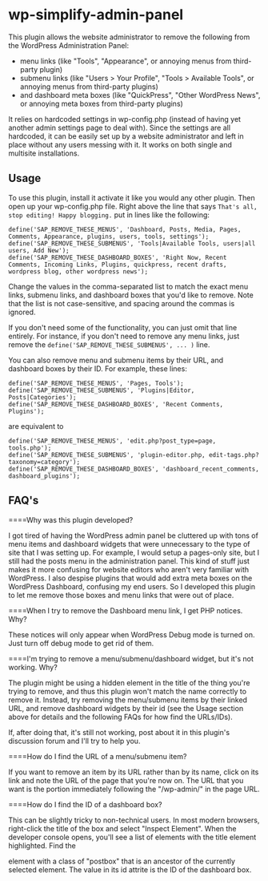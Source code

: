 wp-simplify-admin-panel
========================

This plugin allows the website administrator to remove the following from the WordPress Administration Panel:

* menu links (like "Tools", "Appearance", or annoying menus from third-party plugin)
* submenu links (like "Users > Your Profile", "Tools > Available Tools", or annoying menus from third-party plugins)
* and dashboard meta boxes (like "QuickPress", "Other WordPress News", or annoying meta boxes from third-party plugins)

It relies on hardcoded settings in wp-config.php (instead of having yet another admin settings page to deal with). Since the settings are all hardcoded, it can be easily set up by a website administrator and left in place without any users messing with it. It works on both single and multisite installations.

Usage
-----

To use this plugin, install it activate it like you would any other plugin. Then open up your wp-config.php file. Right above the line that says `That's all, stop editing! Happy blogging.` put in lines like the following:

	define('SAP_REMOVE_THESE_MENUS', 'Dashboard, Posts, Media, Pages, Comments, Appearance, plugins, users, tools, settings');
	define('SAP_REMOVE_THESE_SUBMENUS', 'Tools|Available Tools, users|all users, Add New');
	define('SAP_REMOVE_THESE_DASHBOARD_BOXES', 'Right Now, Recent Comments, Incoming Links, Plugins, quickpress, recent drafts, wordpress blog, other wordpress news');

Change the values in the comma-separated list to match the exact menu links, submenu links, and dashboard boxes that you'd like to remove. Note that the list is not case-sensitive, and spacing around the commas is ignored.

If you don't need some of the functionality, you can just omit that line entirely. For instance, if you don't need to remove any menu links, just remove the `define('SAP_REMOVE_THESE_SUBMENUS', ... )` line.

You can also remove menu and submenu items by their URL, and dashboard boxes by their ID. For example, these lines:

	define('SAP_REMOVE_THESE_MENUS', 'Pages, Tools');
	define('SAP_REMOVE_THESE_SUBMENUS', 'Plugins|Editor, Posts|Categories');
	define('SAP_REMOVE_THESE_DASHBOARD_BOXES', 'Recent Comments, Plugins');

are equivalent to

	define('SAP_REMOVE_THESE_MENUS', 'edit.php?post_type=page, tools.php');
	define('SAP_REMOVE_THESE_SUBMENUS', 'plugin-editor.php, edit-tags.php?taxonomy=category');
	define('SAP_REMOVE_THESE_DASHBOARD_BOXES', 'dashboard_recent_comments, dashboard_plugins');


FAQ's
-----

====Why was this plugin developed?

I got tired of having the WordPress admin panel be cluttered up with tons of menu items and dashboard widgets that were unnecessary to the type of site that I was setting up. For example, I would setup a pages-only site, but I still had the posts menu in the administration panel. This kind of stuff just makes it more confusing for website editors who aren't very familiar with WordPress. I also despise plugins that would add extra meta boxes on the WordPress Dashboard, confusing my end users. So I developed this plugin to let me remove those boxes and menu links that were out of place.

====When I try to remove the Dashboard menu link, I get PHP notices. Why?

These notices will only appear when WordPress Debug mode is turned on. Just turn off debug mode to get rid of them.

====I'm trying to remove a menu/submenu/dashboard widget, but it's not working. Why?

The plugin might be using a hidden element in the title of the thing you're trying to remove, and thus this plugin won't match the name correctly to remove it. Instead, try removing the menu/submenu items by their linked URL, and remove dashboard widgets by their id (see the Usage section above for details and the following FAQs for how find the URLs/IDs).

If, after doing that, it's still not working, post about it in this plugin's discussion forum and I'll try to help you.

====How do I find the URL of a menu/submenu item?

If you want to remove an item by its URL rather than by its name, click on its link and note the URL of the page that you're now on. The URL that you want is the portion immediately following the "/wp-admin/" in the page URL.

====How do I find the ID of a dashboard box?

This can be slightly tricky to non-technical users. In most modern browsers, right-click the title of the box and select "Inspect Element". When the developer console opens, you'll see a list of elements with the title element highlighted. Find the <div> element with a class of "postbox" that is an ancestor of the currently selected element. The value in its id attrite is the ID of the dashboard box.